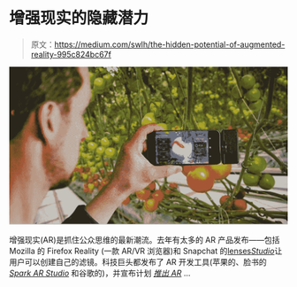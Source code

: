 # 增强现实的隐藏潜力

> 原文：<https://medium.com/swlh/the-hidden-potential-of-augmented-reality-995c824bc67f>

![](img/91dbd9ab558dbc61cf623edea90bcac7.png)

增强现实(AR)是抓住公众思维的最新潮流。去年有太多的 AR 产品发布——包括 Mozilla 的 Firefox Reality (一款 AR/VR 浏览器)和 Snapchat 的[lenses*Studio*](https://www.adweek.com/digital/snapchat-is-opening-the-floodgates-for-augmented-reality-lenses/)让用户可以创建自己的滤镜。科技巨头都发布了 AR 开发工具(苹果的、脸书的 [*Spark AR Studio*](https://developers.facebook.com/blog/post/2018/05/01/ar-studio-create-distribute/) 和谷歌的)，并宣布计划 [*推出 AR*](https://www.cnbc.com/2018/11/14/huawei-augmented-reality-ar-glasses.html) …